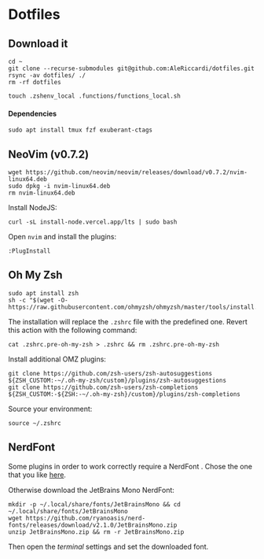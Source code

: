 # Dotfiles 

## Download it

```
cd ~
git clone --recurse-submodules git@github.com:AleRiccardi/dotfiles.git
rsync -av dotfiles/ ./
rm -rf dotfiles

touch .zshenv_local .functions/functions_local.sh
```

#### Dependencies

```
sudo apt install tmux fzf exuberant-ctags
```

## NeoVim (v0.7.2)

``` 
wget https://github.com/neovim/neovim/releases/download/v0.7.2/nvim-linux64.deb
sudo dpkg -i nvim-linux64.deb
rm nvim-linux64.deb
```

Install NodeJS:
```
curl -sL install-node.vercel.app/lts | sudo bash
```

Open `nvim` and install the plugins:
```
:PlugInstall
```

## Oh My Zsh

```
sudo apt install zsh
sh -c "$(wget -O- https://raw.githubusercontent.com/ohmyzsh/ohmyzsh/master/tools/install.sh)"
```

The installation will replace the `.zshrc` file with the predefined one. Revert this action with the following command:  
```
cat .zshrc.pre-oh-my-zsh > .zshrc && rm .zshrc.pre-oh-my-zsh
```

Install additional OMZ plugins:
```
git clone https://github.com/zsh-users/zsh-autosuggestions ${ZSH_CUSTOM:-~/.oh-my-zsh/custom}/plugins/zsh-autosuggestions
git clone https://github.com/zsh-users/zsh-completions ${ZSH_CUSTOM:-${ZSH:-~/.oh-my-zsh}/custom}/plugins/zsh-completions
```

Source your environment:
```
source ~/.zshrc
```


## NerdFont
Some plugins in order to work correctly require a NerdFont . Chose the one that you like [here](https://www.nerdfonts.com/font-downloads).

Otherwise download the JetBrains Mono NerdFont:
```
mkdir -p ~/.local/share/fonts/JetBrainsMono && cd ~/.local/share/fonts/JetBrainsMono
wget https://github.com/ryanoasis/nerd-fonts/releases/download/v2.1.0/JetBrainsMono.zip
unzip JetBrainsMono.zip && rm -r JetBrainsMono.zip
```

Then open the _terminal_ settings and set the downloaded font.
